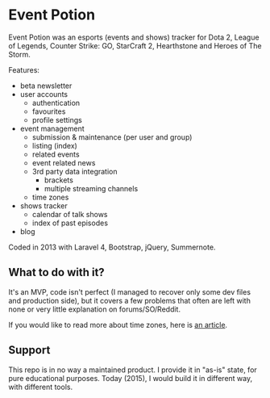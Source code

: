 # Event Potion  

Event Potion was an esports (events and shows) tracker for Dota 2, League of Legends, Counter Strike: GO, StarCraft 2, Hearthstone and Heroes of The Storm.  

Features:  
* beta newsletter
* user accounts
	* authentication
	* favourites
	* profile settings
* event management
	* submission & maintenance (per user and group)
	* listing (index)
	* related events
	* event related news
	* 3rd party data integration
		* brackets
		* multiple streaming channels
	* time zones
* shows tracker
	* calendar of talk shows
	* index of past episodes		
* blog  

Coded in 2013 with Laravel 4, Bootstrap, jQuery, Summernote.  

## What to do with it?  

It's an MVP, code isn't perfect (I managed to recover only some dev files and production side), but it covers a few problems that often are left with none or very little explanation on forums/SO/Reddit.  

If you would like to read more about time zones, here is [an article](https://belardesign.com/2014/01/09/laravel-the-timemaster-time-convertions-with-datetime-php/).  

## Support  
This repo is in no way a maintained product. I provide it in "as-is" state, for pure educational purposes. Today (2015), I would build it in different way, with different tools.
